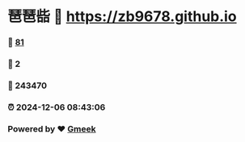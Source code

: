 # 琶琶啙 :link: https://zb9678.github.io 
### :page_facing_up: [81](https://zb9678.github.io/tag.html) 
### :speech_balloon: 2 
### :hibiscus: 243470 
### :alarm_clock: 2024-12-06 08:43:06 
### Powered by :heart: [Gmeek](https://github.com/Meekdai/Gmeek)
